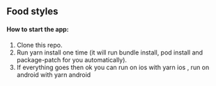 ## Food styles

#### How to start the app:

1. Clone this repo.
2. Run yarn install one time (it will run bundle install, pod install and package-patch for you automatically).
3. If everything goes then ok you can run on ios with yarn ios , run on android with yarn android
